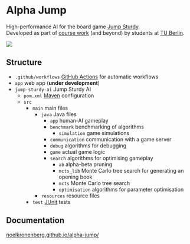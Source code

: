# Alpha Jump

High-performance AI for the board game [Jump Sturdy](https://www.mindsports.nl/index.php/the-pit/576-jumpsturdy).  
Developed as part of [course work](https://moseskonto.tu-berlin.de/moses/modultransfersystem/bolognamodule/beschreibung/anzeigen.html?number=40658&version=5&sprache=1) (and beyond) by students at [TU Berlin](https://www.tu.berlin/en).

![](https://github.com/noelkronenberg/projekt-ki/actions/workflows/junit.yml/badge.svg)

## Structure

- ```.github/workflows``` [GitHub Actions](https://docs.github.com/en/actions) for automatic workflows
- ```app``` web app (**under development**)
- ```jump-sturdy-ai``` Jump Sturdy AI
  - ```pom.xml``` [Maven](https://www.jetbrains.com/help/idea/maven-support.html) configuration
  - ```src``` 
    - ```main``` main files
      - ```java``` Java files
        - ```app``` human-AI gameplay
        - ```benchmark``` benchmarking of algorithms
          - ```simulation``` game simulations
        - ```communication``` communication with a game server
        - ```debug``` algorithms for debugging
        - ```game``` actual game logic
        - ```search``` algorithms for optimising gameplay
          - ```ab``` alpha-beta pruning
          - ```mcts_lib``` Monte Carlo tree search for generating an opening book
          - ```mcts``` Monte Carlo tree search
          - ```optimisation``` algorithms for parameter optimisation
      - ```resources``` resource files
    - ```test``` [JUnit](https://www.jetbrains.com/help/idea/junit.html) tests
   
## Documentation

[noelkronenberg.github.io/alpha-jump/](https://noelkronenberg.github.io/alpha-jump/)

